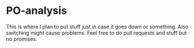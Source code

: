 PO-analysis
===========
This is where I plan to put stuff just in case it goes down or something.  Also switching might cause problems.  Feel free to do pull requests and stuff but no promises.

